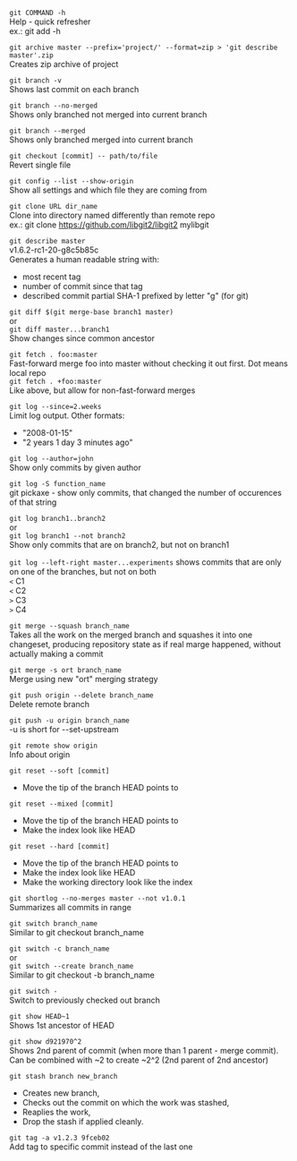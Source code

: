 `git COMMAND -h` <br> 
Help - quick refresher <br>
ex.:
git add -h

`git archive master --prefix='project/' --format=zip > 'git describe master'.zip` <br>
Creates zip archive of project

`git branch -v` <br>
Shows last commit on each branch

`git branch --no-merged` <br>
Shows only branched not merged into current branch

`git branch --merged` <br>
Shows only branched merged into current branch 

`git checkout [commit] -- path/to/file` <br>
Revert single file

`git config --list --show-origin` <br>
Show all settings and which file they are coming from

`git clone URL dir_name` <br>
Clone into directory named differently than remote repo <br>
ex.:
git clone https://github.com/libgit2/libgit2 mylibgit

`git describe master` <br>
v1.6.2-rc1-20-g8c5b85c <br>
Generates a human readable string with:
- most recent tag
- number of commit since that tag
- described commit partial SHA-1 prefixed by letter "g" (for git)

`git diff $(git merge-base branch1 master)` <br>
or <br>
`git diff master...branch1` <br>
Show changes since common ancestor

`git fetch . foo:master` <br>
Fast-forward merge foo into master without checking it out first. Dot means local repo <br>
`git fetch . +foo:master` <br>
Like above, but allow for non-fast-forward merges

`git log --since=2.weeks` <br>
Limit log output. Other formats: <br> 
- "2008-01-15" <br>
- "2 years 1 day 3 minutes ago"

`git log --author=john` <br>
Show only commits by given author

`git log -S function_name` <br>
git pickaxe - show only commits, that changed the number of occurences of that string

`git log branch1..branch2` <br>
or <br>
`git log branch1 --not branch2` <br>
Show only commits that are on branch2, but not on branch1

`git log --left-right master...experiments`
shows commits that are only on one of the branches, but not on both <br>
`<` C1 <br>
`<` C2 <br>
`>` C3 <br>
`>` C4 

`git merge --squash branch_name` <br>
Takes all the work on the merged branch and squashes it into one changeset,
producing repository state as if real marge happened, without actually making a commit

`git merge -s ort branch_name` <br>
Merge using new "ort" merging strategy

`git push origin --delete branch_name` <br>
Delete remote branch

`git push -u origin branch_name` <br>
-u is short for --set-upstream

`git remote show origin` <br>
Info about origin

`git reset --soft [commit]` <br>
- Move the tip of the branch HEAD points to

`git reset --mixed [commit]` <br>
- Move the tip of the branch HEAD points to
- Make the index look like HEAD

`git reset --hard [commit]` <br>
- Move the tip of the branch HEAD points to
- Make the index look like HEAD
- Make the working directory look like the index

`git shortlog --no-merges master --not v1.0.1` <br>
Summarizes all commits in range

`git switch branch_name` <br>
Similar to git checkout branch_name

`git switch -c branch_name` <br>
or <br>
`git switch --create branch_name` <br>
Similar to git checkout -b branch_name

`git switch -` <br>
Switch to previously checked out branch

`git show HEAD~1` <br>
Shows 1st ancestor of HEAD

`git show d921970^2` <br>
Shows 2nd parent of commit (when more than 1 parent - merge commit).<br> 
Can be combined with ~2 to create ~2^2 (2nd parent of 2nd ancestor)

`git stash branch new_branch`
- Creates new branch, 
- Checks out the commit on which the work was stashed, 
- Reaplies the work, 
- Drop the stash if applied cleanly.

`git tag -a v1.2.3 9fceb02` <br>
Add tag to specific commit instead of the last one
























